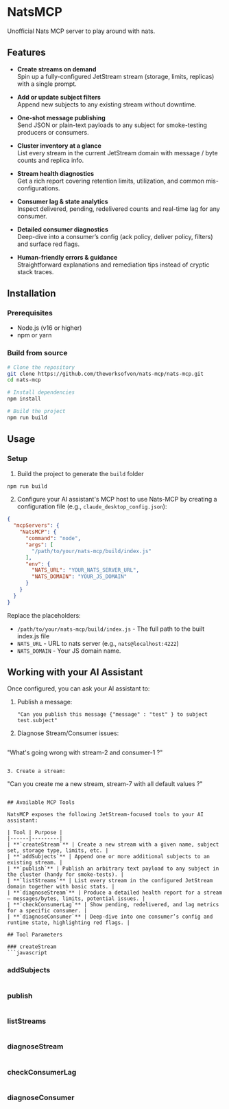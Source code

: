 # NatsMCP

Unofficial Nats MCP server to play around with nats. 

## Features

- **Create streams on demand**  
  Spin up a fully-configured JetStream stream (storage, limits, replicas) with a single prompt.

- **Add or update subject filters**  
  Append new subjects to any existing stream without downtime.

- **One-shot message publishing**  
  Send JSON or plain-text payloads to any subject for smoke-testing producers or consumers.

- **Cluster inventory at a glance**  
  List every stream in the current JetStream domain with message / byte counts and replica info.

- **Stream health diagnostics**  
  Get a rich report covering retention limits, utilization, and common mis-configurations.

- **Consumer lag & state analytics**  
  Inspect delivered, pending, redelivered counts and real-time lag for any consumer.

- **Detailed consumer diagnostics**  
  Deep-dive into a consumer’s config (ack policy, deliver policy, filters) and surface red flags.

- **Human-friendly errors & guidance**  
  Straightforward explanations and remediation tips instead of cryptic stack traces.

## Installation

### Prerequisites

- Node.js (v16 or higher)
- npm or yarn

### Build from source

```bash
# Clone the repository
git clone https://github.com/theworksofvon/nats-mcp/nats-mcp.git
cd nats-mcp

# Install dependencies
npm install

# Build the project
npm run build
```

## Usage

### Setup

1. Build the project to generate the `build` folder
```bash
npm run build
```

2. Configure your AI assistant's MCP host to use Nats-MCP by creating a configuration file (e.g., `claude_desktop_config.json`):

```json
{
  "mcpServers": {
    "NatsMCP": {
      "command": "node",
      "args": [
        "/path/to/your/nats-mcp/build/index.js"
      ],
      "env": {
        "NATS_URL": "YOUR_NATS_SERVER_URL",
        "NATS_DOMAIN": "YOUR_JS_DOMAIN"
      }
    }
  }
}
```

Replace the placeholders:
- `/path/to/your/nats-mcp/build/index.js` - The full path to the built index.js file
- `NATS_URL` - URL to nats server (e.g., `nats@localhost:4222`)
- `NATS_DOMAIN` - Your JS domain name.

## Working with your AI Assistant

Once configured, you can ask your AI assistant to:

1. Publish a message:
   ```
   "Can you publish this message {"message" : "test" } to subject test.subject"
   ```

2. Diagnose Stream/Consumer issues:
   ```
  "What's going wrong with stream-2 and consumer-1 ?"
   ```

3. Create a stream:
   ```
   "Can you create me a new stream, stream-7 with all default values ?"
   ```

## Available MCP Tools

NatsMCP exposes the following JetStream-focused tools to your AI assistant:

| Tool | Purpose |
|------|---------|
| **`createStream`** | Create a new stream with a given name, subject set, storage type, limits, etc. |
| **`addSubjects`** | Append one or more additional subjects to an existing stream. |
| **`publish`** | Publish an arbitrary text payload to any subject in the cluster (handy for smoke-tests). |
| **`listStreams`** | List every stream in the configured JetStream domain together with basic stats. |
| **`diagnoseStream`** | Produce a detailed health report for a stream — messages/bytes, limits, potential issues. |
| **`checkConsumerLag`** | Show pending, redelivered, and lag metrics for a specific consumer. |
| **`diagnoseConsumer`** | Deep-dive into one consumer’s config and runtime state, highlighting red flags. |

## Tool Parameters

### createStream
```javascript

```

### addSubjects
```javascript

```

### publish
```javascript

```

### listStreams
```javascript

```

### diagnoseStream
```javascript

```

### checkConsumerLag
```javascript

```

### diagnoseConsumer
```javascript

```
